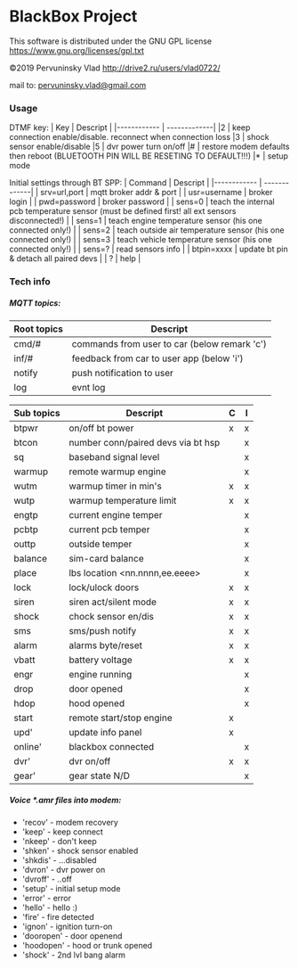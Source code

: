 # BlackBox Project
This software is distributed under the GNU GPL license https://www.gnu.org/licenses/gpl.txt

©2019 Pervuninsky Vlad http://drive2.ru/users/vlad0722/

mail to: pervuninsky.vlad@gmail.com

### Usage 
DTMF key:
|    Key     |          Descript                 |
|------------ | -------------|
 |2 | keep connection enable/disable. reconnect when connection loss
 |3 | shock sensor enable/disable
 |5 | dvr power turn on/off
 |# | restore modem defaults then reboot (BLUETOOTH PIN WILL BE RESETING TO DEFAULT!!!)
 |* | setup mode

Initial settings through BT SPP:
| Command | Descript |
|------------ | -------------|
| srv=url,port |   mqtt broker addr & port |
| usr=username |   broker login |
| pwd=password |   broker password |
| sens=0 |         teach the internal pcb temperature sensor (must be defined first! all ext sensors disconnected!) |
| sens=1 |         teach engine temperature sensor (his one connected only!) |
| sens=2 |         teach outside air temperature sensor (his one connected only!) |
| sens=3 |         teach vehicle temperature sensor (his one connected only!) |
| sens=? |         read sensors info |
| btpin=xxxx |     update bt pin & detach all paired devs |
| ? |              help |

### Tech info

##### MQTT topics:

|Root topics|Descript|
|------------ | -------------|
| cmd/#  |  commands from user to car (below remark 'c') |
| inf/#  |  feedback from car to user app (below 'i') |
| notify |  push notification to user |
| log    |  evnt log |

|Sub topics|Descript|C|I|
|---|---|---|---|
|btpwr   | on/off bt power                      | x | x |
|btcon   | number conn/paired devs via bt hsp   |   | x |
|sq      | baseband signal level                |   | x |
|warmup  | remote warmup engine                 |   | x |
|wutm    | warmup timer in min's                | x | x |
|wutp    | warmup temperature limit             | x | x |
|engtp   | current engine temper                |   | x |
|pcbtp   | current pcb temper                   |   | x |
|outtp   | outside temper                       |   | x |
|balance | sim-card balance                     |   | x |
|place   | lbs location <nn.nnnn,ee.eeee>       |   | x |
|lock    | lock/ulock doors                     | x | x |
|siren   | siren act/silent mode                | x | x |
|shock   | chock sensor en/dis                  | x | x |
|sms     | sms/push notify                      | x | x |
|alarm   | alarms byte/reset                    | x | x |
|vbatt   | battery voltage                      | x | x |
|engr    | engine running                       |   | x |
|drop    | door opened                          |   | x |
|hdop    | hood opened                          |   | x |
|start   | remote start/stop engine             | x |   |
upd'     | update info panel                    | x |   |
online'  | blackbox connected                   |   | x |
dvr'     | dvr on/off                           | x | x |
gear'    | gear state N/D                       |   | x |

##### Voice *.amr files into modem:

* 'recov'    - modem recovery
* 'keep'     - keep connect
* 'nkeep'    - don't keep
* 'shken'    - shock sensor enabled
* 'shkdis'   - ...disabled
* 'dvron'    - dvr power on
* 'dvroff'   - ..off
* 'setup'    - initial setup mode
* 'error'    - error
* 'hello'    - hello :)
* 'fire'     - fire detected
* 'ignon'    - ignition turn-on
* 'dooropen' - door openend
* 'hoodopen' - hood or trunk opened
* 'shock'    - 2nd lvl bang alarm
